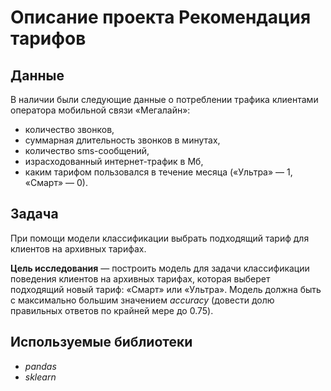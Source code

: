 # Описание проекта Рекомендация тарифов

## Данные

В наличии были следующие данные о потреблении трафика клиентами оператора мобильной связи «Мегалайн»:
* количество звонков,
* суммарная длительность звонков в минутах,
* количество sms-сообщений,
* израсходованный интернет-трафик в Мб,
* каким тарифом пользовался в течение месяца («Ультра» — 1, «Смарт» — 0).

## Задача

При помощи модели классификации выбрать подходящий тариф для клиентов на архивных тарифах.

**Цель исследования** — построить модель для задачи классификации поведения клиентов на архивных тарифах, которая выберет подходящий новый тариф: «Смарт» или «Ультра». Модель должна быть с максимально большим значением *accuracy* (довести долю правильных ответов по крайней мере до 0.75).

## Используемые библиотеки
* *pandas*
* *sklearn*
